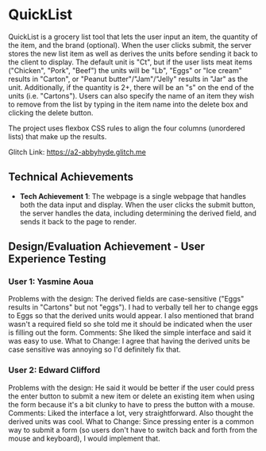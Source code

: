 # QuickList
QuickList is a grocery list tool that lets the user input an item, the quantity of the item, and the brand (optional). When the user clicks submit,
the server stores the new list item as well as derives the units before sending it back to the client to display. The default unit is "Ct", but if 
the user lists meat items ("Chicken", "Pork", "Beef") the units will be "Lb", "Eggs" or "Ice cream" results in "Carton", or "Peanut butter"/"Jam"/"Jelly" 
results in "Jar" as the unit. Additionally, if the quantity is 2+, there will be an "s" on the end of the units (i.e. "Cartons"). Users can also 
specify the name of an item they wish to remove from the list by typing in the item name into the delete box and clicking the delete button. 

The project uses flexbox CSS rules to align the four columns (unordered lists) that make up the results. 

Glitch Link: https://a2-abbyhyde.glitch.me

## Technical Achievements
- **Tech Achievement 1**: The webpage is a single webpage that handles both the data input and display. When the user clicks the submit button, the
 server handles the data, including determining the derived field, and sends it back to the page to render. 

## Design/Evaluation Achievement - User Experience Testing
### User 1: Yasmine Aoua
Problems with the design: The derived fields are case-sensitive ("Eggs" results in "Cartons" but not "eggs"). I had to verbally tell her to change 
eggs to Eggs so that the derived units would appear. I also mentioned that brand wasn't a required field so she told me it should be indicated when 
the user is filling out the form. 
Comments: She liked the simple interface and said it was easy to use. 
What to Change: I agree that having the derived units be case sensitive was annoying so I'd definitely fix that. 

### User 2: Edward Clifford
Problems with the design: He said it would be better if the user could press the enter button to submit a new item or delete an existing item when using the 
form because it's a bit clunky to have to press the button with a mouse. 
Comments: Liked the interface a lot, very straightforward. Also thought the derived units was cool. 
What to Change: Since pressing enter is a common way to submit a form (so users don't have to switch back and forth from the mouse and keyboard), 
I would implement that. 
